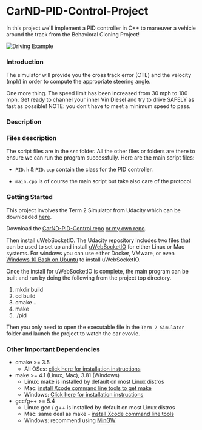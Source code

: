 [image1]: Images/Highway_driving.png "Intro Pic"

# CarND-PID-Control-Project
In this project we'll implement a PID controller in C++ to maneuver a vehicle around the track from the Behavioral Cloning Project!

![Driving Example][image1] 

### Introduction

The simulator will provide you the cross track error (CTE) and the velocity (mph) in order to compute the appropriate steering angle.

One more thing. The speed limit has been increased from 30 mph to 100 mph. Get ready to channel your inner Vin Diesel and try to drive SAFELY as fast as possible! NOTE: you don't have to meet a minimum speed to pass.

### Description

### Files description

The script files are in the `src` folder. All the other files or folders are there to ensure we can run the program successfully. 
Here are the main script files:
 
 - `PID.h` & `PID.ccp` contain the class for the PID controller.
 
 - `main.cpp` is of course the main script but take also care of the protocol.
 
 ### Getting Started

This project involves the Term 2 Simulator from Udacity which can be downloaded [here](https://github.com/udacity/self-driving-car-sim/releases).

Download the [CarND-PID-Control repo](https://github.com/udacity/CarND-PID-Control-Project) [or my own repo](https://github.com/GeraudMM/CarND-PID-Control-Project).

Then install uWebSocketIO.
The Udacity repository includes two files that can be used to set up and install [uWebSocketIO](https://github.com/uWebSockets/uWebSockets) for either Linux or Mac systems. For windows you can use either Docker, VMware, or even [Windows 10 Bash on Ubuntu](https://www.howtogeek.com/249966/how-to-install-and-use-the-linux-bash-shell-on-windows-10/) to install uWebSocketIO.

Once the install for uWebSocketIO is complete, the main program can be built and run by doing the following from the project top directory.

1. mkdir build
2. cd build
3. cmake ..
4. make
5. ./pid


Then you only need to open the executable file in the `Term 2 Simulator` folder and launch the project to watch the car evovle.

### Other Important Dependencies

* cmake >= 3.5
  * All OSes: [click here for installation instructions](https://cmake.org/install/)
* make >= 4.1 (Linux, Mac), 3.81 (Windows)
  * Linux: make is installed by default on most Linux distros
  * Mac: [install Xcode command line tools to get make](https://developer.apple.com/xcode/features/)
  * Windows: [Click here for installation instructions](http://gnuwin32.sourceforge.net/packages/make.htm)
* gcc/g++ >= 5.4
  * Linux: gcc / g++ is installed by default on most Linux distros
  * Mac: same deal as make - [install Xcode command line tools](https://developer.apple.com/xcode/features/)
  * Windows: recommend using [MinGW](http://www.mingw.org/)
